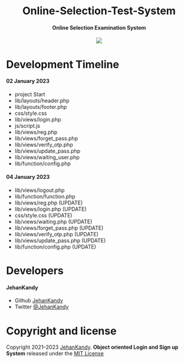 <h1 align="center">Online-Selection-Test-System</h1>
<h4 align="center">Online Selection Examination System</h4>

<p align="center"><img src="https://wakatime.com/badge/user/0ac30051-5698-4ae9-851e-7d4853d4aba7/project/290a29cf-e0e1-4228-a5fa-b8e0a7879b20.svg"></p>


# Development Timeline

  <h4> 02 January 2023</h4>
  
  - project Start
  - lib/layouts/header.php
  - lib/layouts/footer.php
  - css/style.css
  - lib/views/login.php
  - js/script.js
  - lib/views/reg.php
  - lib/views/forget_pass.php
  - lib/views/verify_otp.php
  - lib/views/update_pass.php
  - lib/views/waiting_user.php
  - lib/function/config.php


   <h4> 04 January 2023</h4>
    
   - lib/views/logout.php
   - lib/function/function.php
   - lib/views/reg.php (UPDATE)
   - lib/views/login.php (UPDATE)
   - css/style.css (UPDATE)
   - lib/views/waiting.php (UPDATE)
   - lib/views/forget_pass.php (UPDATE)
   - lib/views/verify_otp.php (UPDATE)
   - lib/views/update_pass.php (UPDATE)
   - lib/function/config.php (UPDATE)
   
<h1>Developers</h1>
  <h4>JehanKandy</h4>

  - Github [JehanKandy](https://github.com/JehanKandy)
  - Twitter [@JehanKandy](https://twitter.com/jehankandy)
  
<h1>Copyright and license</h1>

Copyright 2021–2023 [JehanKandy](https://github.com/JehanKandy). <b>Object oriented Login and Sign up System</b> released under the [MIT License](https://github.com/JehanKandy/Online-Selection-Test-System/blob/main/LICENSE)
